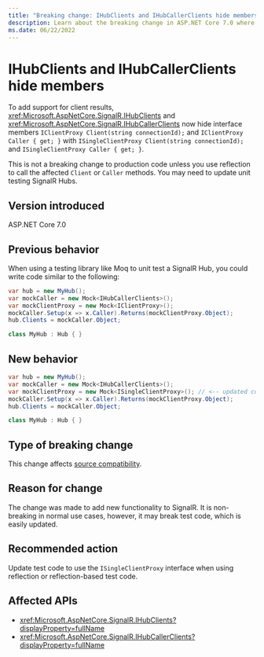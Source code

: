 ```yaml
---
title: "Breaking change: IHubClients and IHubCallerClients hide members"
description: Learn about the breaking change in ASP.NET Core 7.0 where IHubClients and IHubCallerClients hide two interface members.
ms.date: 06/22/2022
---
```

# IHubClients and IHubCallerClients hide members

To add support for client results, <xref:Microsoft.AspNetCore.SignalR.IHubClients> and <xref:Microsoft.AspNetCore.SignalR.IHubCallerClients> now hide interface members `IClientProxy Client(string connectionId);` and `IClientProxy Caller { get; }` with `ISingleClientProxy Client(string connectionId);` and `ISingleClientProxy Caller { get; }`.

This is not a breaking change to production code unless you use reflection to call the affected `Client` or `Caller` methods. You may need to update unit testing SignalR Hubs.

## Version introduced

ASP.NET Core 7.0

## Previous behavior

When using a testing library like Moq to unit test a SignalR Hub, you could write code similar to the following:

```csharp
var hub = new MyHub();
var mockCaller = new Mock<IHubCallerClients>();
var mockClientProxy = new Mock<IClientProxy>();
mockCaller.Setup(x => x.Caller).Returns(mockClientProxy.Object);
hub.Clients = mockCaller.Object;

class MyHub : Hub { }
```

## New behavior

```csharp
var hub = new MyHub();
var mockCaller = new Mock<IHubCallerClients>();
var mockClientProxy = new Mock<ISingleClientProxy>(); // <-- updated code
mockCaller.Setup(x => x.Caller).Returns(mockClientProxy.Object);
hub.Clients = mockCaller.Object;

class MyHub : Hub { }
```

## Type of breaking change

This change affects [source compatibility](../../categories.md#source-compatibility).

## Reason for change

The change was made to add new functionality to SignalR. It is non-breaking in normal use cases, however, it may break test code, which is easily updated.

## Recommended action

Update test code to use the `ISingleClientProxy` interface when using reflection or reflection-based test code.

## Affected APIs

- <xref:Microsoft.AspNetCore.SignalR.IHubClients?displayProperty=fullName>
- <xref:Microsoft.AspNetCore.SignalR.IHubCallerClients?displayProperty=fullName>
